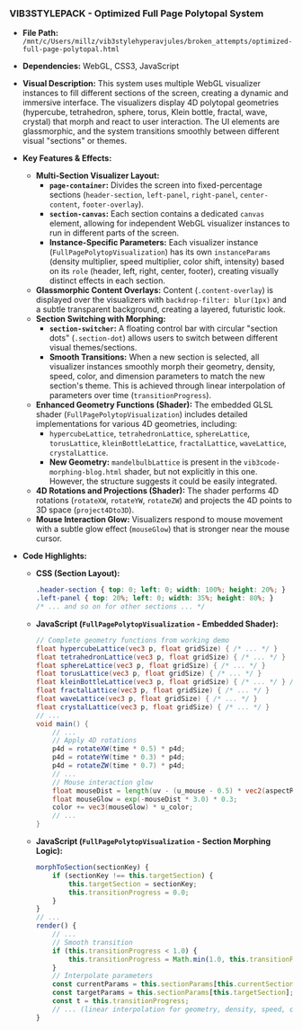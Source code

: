 
### VIB3STYLEPACK - Optimized Full Page Polytopal System

*   **File Path:** `/mnt/c/Users/millz/vib3stylehyperavjules/broken_attempts/optimized-full-page-polytopal.html`
*   **Dependencies:** WebGL, CSS3, JavaScript
*   **Visual Description:** This system uses multiple WebGL visualizer instances to fill different sections of the screen, creating a dynamic and immersive interface. The visualizers display 4D polytopal geometries (hypercube, tetrahedron, sphere, torus, Klein bottle, fractal, wave, crystal) that morph and react to user interaction. The UI elements are glassmorphic, and the system transitions smoothly between different visual "sections" or themes.
*   **Key Features & Effects:**

    *   **Multi-Section Visualizer Layout:**
        *   **`page-container`:** Divides the screen into fixed-percentage sections (`header-section`, `left-panel`, `right-panel`, `center-content`, `footer-overlay`).
        *   **`section-canvas`:** Each section contains a dedicated `canvas` element, allowing for independent WebGL visualizer instances to run in different parts of the screen.
        *   **Instance-Specific Parameters:** Each visualizer instance (`FullPagePolytopVisualization`) has its own `instanceParams` (density multiplier, speed multiplier, color shift, intensity) based on its `role` (header, left, right, center, footer), creating visually distinct effects in each section.
    *   **Glassmorphic Content Overlays:** Content (`.content-overlay`) is displayed over the visualizers with `backdrop-filter: blur(1px)` and a subtle transparent background, creating a layered, futuristic look.
    *   **Section Switching with Morphing:**
        *   **`section-switcher`:** A floating control bar with circular "section dots" (`.section-dot`) allows users to switch between different visual themes/sections.
        *   **Smooth Transitions:** When a new section is selected, all visualizer instances smoothly morph their geometry, density, speed, color, and dimension parameters to match the new section's theme. This is achieved through linear interpolation of parameters over time (`transitionProgress`).
    *   **Enhanced Geometry Functions (Shader):** The embedded GLSL shader (`FullPagePolytopVisualization`) includes detailed implementations for various 4D geometries, including:
        *   `hypercubeLattice`, `tetrahedronLattice`, `sphereLattice`, `torusLattice`, `kleinBottleLattice`, `fractalLattice`, `waveLattice`, `crystalLattice`.
        *   **New Geometry:** `mandelbulbLattice` is present in the `vib3code-morphing-blog.html` shader, but not explicitly in this one. However, the structure suggests it could be easily integrated.
    *   **4D Rotations and Projections (Shader):** The shader performs 4D rotations (`rotateXW`, `rotateYW`, `rotateZW`) and projects the 4D points to 3D space (`project4Dto3D`).
    *   **Mouse Interaction Glow:** Visualizers respond to mouse movement with a subtle glow effect (`mouseGlow`) that is stronger near the mouse cursor.
*   **Code Highlights:**

    *   **CSS (Section Layout):**
        ```css
        .header-section { top: 0; left: 0; width: 100%; height: 20%; }
        .left-panel { top: 20%; left: 0; width: 35%; height: 80%; }
        /* ... and so on for other sections ... */
        ```

    *   **JavaScript (`FullPagePolytopVisualization` - Embedded Shader):**
        ```glsl
        // Complete geometry functions from working demo
        float hypercubeLattice(vec3 p, float gridSize) { /* ... */ }
        float tetrahedronLattice(vec3 p, float gridSize) { /* ... */ }
        float sphereLattice(vec3 p, float gridSize) { /* ... */ }
        float torusLattice(vec3 p, float gridSize) { /* ... */ }
        float kleinBottleLattice(vec3 p, float gridSize) { /* ... */ } // Klein bottle is here!
        float fractalLattice(vec3 p, float gridSize) { /* ... */ }
        float waveLattice(vec3 p, float gridSize) { /* ... */ }
        float crystalLattice(vec3 p, float gridSize) { /* ... */ }
        // ...
        void main() {
            // ...
            // Apply 4D rotations
            p4d = rotateXW(time * 0.5) * p4d;
            p4d = rotateYW(time * 0.3) * p4d;
            p4d = rotateZW(time * 0.7) * p4d;
            // ...
            // Mouse interaction glow
            float mouseDist = length(uv - (u_mouse - 0.5) * vec2(aspectRatio, 1.0));
            float mouseGlow = exp(-mouseDist * 3.0) * 0.3;
            color += vec3(mouseGlow) * u_color;
            // ...
        }
        ```

    *   **JavaScript (`FullPagePolytopVisualization` - Section Morphing Logic):**
        ```javascript
        morphToSection(sectionKey) {
            if (sectionKey !== this.targetSection) {
                this.targetSection = sectionKey;
                this.transitionProgress = 0.0;
            }
        }
        // ...
        render() {
            // ...
            // Smooth transition
            if (this.transitionProgress < 1.0) {
                this.transitionProgress = Math.min(1.0, this.transitionProgress + 0.02);
            }
            // Interpolate parameters
            const currentParams = this.sectionParams[this.currentSection];
            const targetParams = this.sectionParams[this.targetSection];
            const t = this.transitionProgress;
            // ... (linear interpolation for geometry, density, speed, color, dimension) ...
        }
        ```
